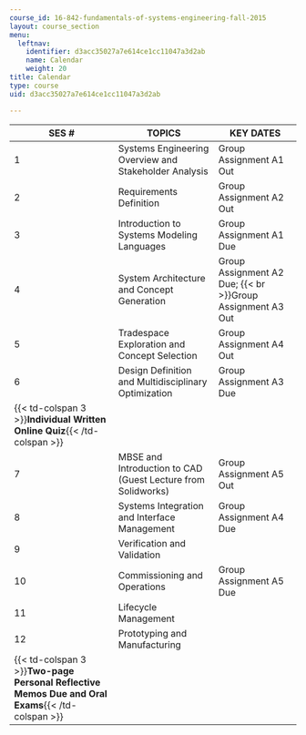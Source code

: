 ```yaml
---
course_id: 16-842-fundamentals-of-systems-engineering-fall-2015
layout: course_section
menu:
  leftnav:
    identifier: d3acc35027a7e614ce1cc11047a3d2ab
    name: Calendar
    weight: 20
title: Calendar
type: course
uid: d3acc35027a7e614ce1cc11047a3d2ab

---
```


| SES # | TOPICS | KEY DATES |
| --- | --- | --- |
| 1 | Systems Engineering Overview and Stakeholder Analysis | Group Assignment A1 Out |
| 2 | Requirements Definition | Group Assignment A2 Out |
| 3 | Introduction to Systems Modeling Languages | Group Assignment A1 Due |
| 4 | System Architecture and Concept Generation | Group Assignment A2 Due;  {{< br >}}Group Assignment A3 Out |
| 5 | Tradespace Exploration and Concept Selection | Group Assignment A4 Out |
| 6 | Design Definition and Multidisciplinary Optimization | Group Assignment A3 Due |
| {{< td-colspan 3 >}}**Individual Written Online Quiz**{{< /td-colspan >}} |||
| 7 | MBSE and Introduction to CAD (Guest Lecture from Solidworks) | Group Assignment A5 Out |
| 8 | Systems Integration and Interface Management | Group Assignment A4 Due  |
| 9 | Verification and Validation | &nbsp; |
| 10 | Commissioning and Operations | Group Assignment A5 Due |
| 11 | Lifecycle Management | &nbsp; |
| 12 | Prototyping and Manufacturing | &nbsp; |
| {{< td-colspan 3 >}}**Two-page Personal Reflective Memos Due and Oral Exams**{{< /td-colspan >}} ||